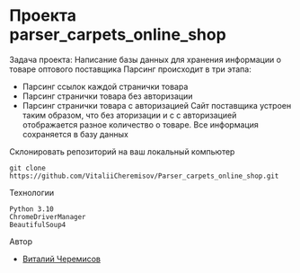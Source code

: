 # Проекта parser_carpets_online_shop
Задача проекта:
Написание базы данных для хранения информации о товаре оптового поставщика
Парсинг происходит в три этапа:
- Парсинг ссылок каждой странички товара
- Парсинг странички товара без авторизации
- Парсинг странички товара с авторизацией 
Сайт поставщика устроен таким образом, что без аторизации и с с авторизацией отображается
разное количество о товаре.
Все информация сохраняется в базу данных

Склонировать репозиторий на ваш локальный компьютер
```
git clone https://github.com/VitaliiCheremisov/Parser_carpets_online_shop.git
```
Технологии
```
Python 3.10
ChromeDriverManager
BeautifulSoup4
```
Автор
- [Виталий Черемисов](https://github.com/VitaliiCheremisov)